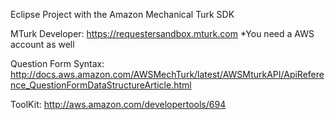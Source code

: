 Eclipse Project with the Amazon Mechanical Turk SDK

MTurk Developer:
https://requestersandbox.mturk.com
*You need a AWS account as well

Question Form Syntax:
http://docs.aws.amazon.com/AWSMechTurk/latest/AWSMturkAPI/ApiReference_QuestionFormDataStructureArticle.html

ToolKit:
http://aws.amazon.com/developertools/694

